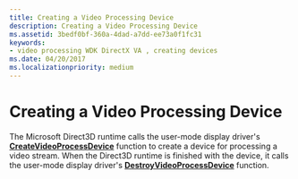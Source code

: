 ```yaml
---
title: Creating a Video Processing Device
description: Creating a Video Processing Device
ms.assetid: 3bedf0bf-360a-4dad-a7dd-ee73a0f1fc31
keywords:
- video processing WDK DirectX VA , creating devices
ms.date: 04/20/2017
ms.localizationpriority: medium
---
```


# Creating a Video Processing Device


The Microsoft Direct3D runtime calls the user-mode display driver's [**CreateVideoProcessDevice**](https://msdn.microsoft.com/library/windows/hardware/ff540729) function to create a device for processing a video stream. When the Direct3D runtime is finished with the device, it calls the user-mode display driver's [**DestroyVideoProcessDevice**](https://msdn.microsoft.com/library/windows/hardware/ff552814) function.

 

 





